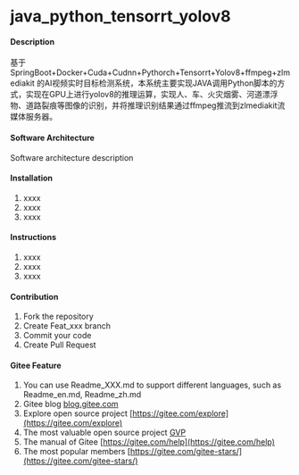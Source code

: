 # java_python_tensorrt_yolov8

#### Description
基于SpringBoot+Docker+Cuda+Cudnn+Pythorch+Tensorrt+Yolov8+ffmpeg+zlmediakit 的AI视频实时目标检测系统，本系统主要实现JAVA调用Python脚本的方式，实现在GPU上进行yolov8的推理运算，实现人、车、火灾烟雾、河道漂浮物、道路裂痕等图像的识别，并将推理识别结果通过ffmpeg推流到zlmediakit流媒体服务器。

#### Software Architecture
Software architecture description

#### Installation

1.  xxxx
2.  xxxx
3.  xxxx

#### Instructions

1.  xxxx
2.  xxxx
3.  xxxx

#### Contribution

1.  Fork the repository
2.  Create Feat_xxx branch
3.  Commit your code
4.  Create Pull Request


#### Gitee Feature

1.  You can use Readme\_XXX.md to support different languages, such as Readme\_en.md, Readme\_zh.md
2.  Gitee blog [blog.gitee.com](https://blog.gitee.com)
3.  Explore open source project [https://gitee.com/explore](https://gitee.com/explore)
4.  The most valuable open source project [GVP](https://gitee.com/gvp)
5.  The manual of Gitee [https://gitee.com/help](https://gitee.com/help)
6.  The most popular members  [https://gitee.com/gitee-stars/](https://gitee.com/gitee-stars/)
